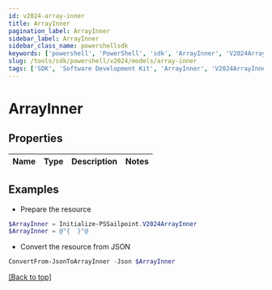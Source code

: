 ```yaml
---
id: v2024-array-inner
title: ArrayInner
pagination_label: ArrayInner
sidebar_label: ArrayInner
sidebar_class_name: powershellsdk
keywords: ['powershell', 'PowerShell', 'sdk', 'ArrayInner', 'V2024ArrayInner'] 
slug: /tools/sdk/powershell/v2024/models/array-inner
tags: ['SDK', 'Software Development Kit', 'ArrayInner', 'V2024ArrayInner']
---
```



# ArrayInner

## Properties

Name | Type | Description | Notes
------------ | ------------- | ------------- | -------------

## Examples

- Prepare the resource
```powershell
$ArrayInner = Initialize-PSSailpoint.V2024ArrayInner 
$ArrayInner = @"{  }"@
```

- Convert the resource from JSON
```powershell
ConvertFrom-JsonToArrayInner -Json $ArrayInner
```


[[Back to top]](#) 

